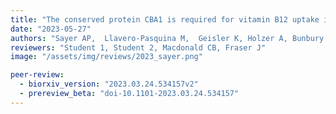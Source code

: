 ```yaml
---
title: "The conserved protein CBA1 is required for vitamin B12 uptake in different algal lineages"
date: "2023-05-27"
authors: "Sayer AP,  Llavero-Pasquina M,  Geisler K, Holzer A, Bunbury F, Mendoza-Ochoa GI, Lawrence AD, Warren MJ, Mehrshahi P, Smith AG"
reviewers: "Student 1, Student 2, Macdonald CB, Fraser J"
image: "/assets/img/reviews/2023_sayer.png"

peer-review:
  - biorxiv_version: "2023.03.24.534157v2"
  - prereview_beta: "doi-10.1101-2023.03.24.534157"
---
```

